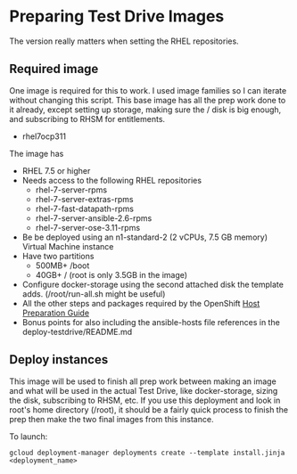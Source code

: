 # Preparing Test Drive Images

The version really matters when setting the RHEL repositories.

## Required image

One image is required for this to work. I used image families so I can iterate without changing this script. This base image has all the prep work done to it already, except setting up storage, making sure the / disk is big enough, and subscribing to RHSM for entitlements.

* rhel7ocp311

The image has 
* RHEL 7.5 or higher 
* Needs access to the following RHEL repositories
  - rhel-7-server-rpms
  - rhel-7-server-extras-rpms
  - rhel-7-fast-datapath-rpms
  - rhel-7-server-ansible-2.6-rpms
  - rhel-7-server-ose-3.11-rpms
* Be be deployed using an n1-standard-2 (2 vCPUs, 7.5 GB memory) Virtual Machine instance
* Have two partitions
  - 500MB+ /boot
  - 40GB+ / (root is only 3.5GB in the image)
* Configure docker-storage using the second attached disk the template adds. (/root/run-all.sh might be useful)
* All the other steps and packages required by the OpenShift [Host Preparation Guide](https://docs.openshift.com/container-platform/3.11/install/host_preparation.html)
* Bonus points for also including the ansible-hosts file references in the deploy-testdrive/README.md

## Deploy instances

This image will be used to finish all prep work between making an image and what will be used in the actual Test Drive, like docker-storage, sizing the disk, subscribing to RHSM, etc. If you use this deployment and look in root's home directory (/root), it should be a fairly quick process to finish the prep then make the two final images from this instance.

To launch:
```
gcloud deployment-manager deployments create --template install.jinja <deployment_name>
```

